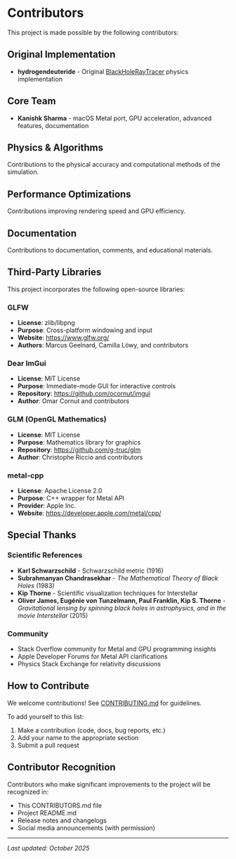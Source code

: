 # Contributors

This project is made possible by the following contributors:

## Original Implementation
- **hydrogendeuteride** - Original [BlackHoleRayTracer](https://github.com/hydrogendeuteride/BlackHoleRayTracer) physics implementation

## Core Team
- **Kanishk Sharma** - macOS Metal port, GPU acceleration, advanced features, documentation

## Physics & Algorithms
Contributions to the physical accuracy and computational methods of the simulation.

## Performance Optimizations
Contributions improving rendering speed and GPU efficiency.

## Documentation
Contributions to documentation, comments, and educational materials.

## Third-Party Libraries

This project incorporates the following open-source libraries:

### GLFW
- **License**: zlib/libpng
- **Purpose**: Cross-platform windowing and input
- **Website**: https://www.glfw.org/
- **Authors**: Marcus Geelnard, Camilla Löwy, and contributors

### Dear ImGui
- **License**: MIT License
- **Purpose**: Immediate-mode GUI for interactive controls
- **Repository**: https://github.com/ocornut/imgui
- **Author**: Omar Cornut and contributors

### GLM (OpenGL Mathematics)
- **License**: MIT License
- **Purpose**: Mathematics library for graphics
- **Repository**: https://github.com/g-truc/glm
- **Author**: Christophe Riccio and contributors

### metal-cpp
- **License**: Apache License 2.0
- **Purpose**: C++ wrapper for Metal API
- **Provider**: Apple Inc.
- **Website**: https://developer.apple.com/metal/cpp/

## Special Thanks

### Scientific References
- **Karl Schwarzschild** - Schwarzschild metric (1916)
- **Subrahmanyan Chandrasekhar** - *The Mathematical Theory of Black Holes* (1983)
- **Kip Thorne** - Scientific visualization techniques for Interstellar
- **Oliver James, Eugénie von Tunzelmann, Paul Franklin, Kip S. Thorne** - *Gravitational lensing by spinning black holes in astrophysics, and in the movie Interstellar* (2015)

### Community
- Stack Overflow community for Metal and GPU programming insights
- Apple Developer Forums for Metal API clarifications
- Physics Stack Exchange for relativity discussions

## How to Contribute

We welcome contributions! See [CONTRIBUTING.md](CONTRIBUTING.md) for guidelines.

To add yourself to this list:
1. Make a contribution (code, docs, bug reports, etc.)
2. Add your name to the appropriate section
3. Submit a pull request

## Contributor Recognition

Contributors who make significant improvements to the project will be recognized in:
- This CONTRIBUTORS.md file
- Project README.md
- Release notes and changelogs
- Social media announcements (with permission)

---

*Last updated: October 2025*
